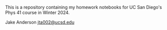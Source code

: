 This is a repository containing my homework notebooks for UC San Diego's Phys 41 course in Winter 2024.

Jake Anderson
jta002@ucsd.edu
